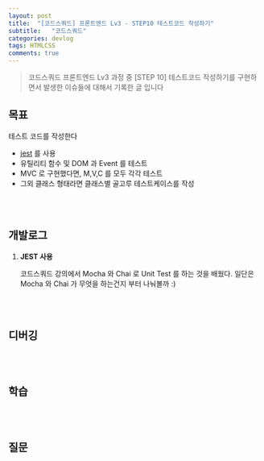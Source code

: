 ```yaml
---
layout: post
title:  "[코드스쿼드] 프론트엔드 Lv3 - STEP10 테스트코드 작성하기"
subtitle:   "코드스쿼드"
categories: devlog
tags: HTMLCSS
comments: true
---
```


> 코드스쿼드 프론트엔드 Lv3 과정 중 [STEP 10] 테스트코드 작성하기를 구현하면서 발생한 이슈들에 대해서 기록한 글 입니다

## 목표

테스트 코드를 작성한다

- [jest](https://jestjs.io/) 를 사용
- 유틸리티 함수 및 DOM 과 Event 를 테스트
- MVC 로 구현했다면, M,V,C 를 모두 각각 테스트
- 그외 클래스 형태라면 클래스별 골고루 테스트케이스를 작성

<br/><br/>

## 개발로그

1. **JEST 사용**

   코드스쿼드 강의에서 Mocha 와 Chai 로 Unit Test 를 하는 것을 배웠다. 일단은 Mocha 와 Chai 가 무엇을 하는건지 부터 나눠볼까 :)

<br/>
<br/>

## 디버깅

<br/>
<br/>

## 학습

<br/>
<br/>

## 질문

<br/>
<br/>